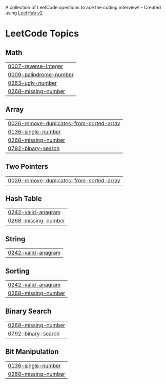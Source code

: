 A collection of LeetCode questions to ace the coding interview! - Created using [LeetHub v2](https://github.com/arunbhardwaj/LeetHub-2.0)
<!---LeetCode Topics Start-->
# LeetCode Topics
## Math
|  |
| ------- |
| [0007-reverse-integer](https://github.com/PraveenKumar05-hub/leetcode-solutions/tree/master/0007-reverse-integer) |
| [0009-palindrome-number](https://github.com/PraveenKumar05-hub/leetcode-solutions/tree/master/0009-palindrome-number) |
| [0263-ugly-number](https://github.com/PraveenKumar05-hub/leetcode-solutions/tree/master/0263-ugly-number) |
| [0268-missing-number](https://github.com/PraveenKumar05-hub/leetcode-solutions/tree/master/0268-missing-number) |
## Array
|  |
| ------- |
| [0026-remove-duplicates-from-sorted-array](https://github.com/PraveenKumar05-hub/leetcode-solutions/tree/master/0026-remove-duplicates-from-sorted-array) |
| [0136-single-number](https://github.com/PraveenKumar05-hub/leetcode-solutions/tree/master/0136-single-number) |
| [0268-missing-number](https://github.com/PraveenKumar05-hub/leetcode-solutions/tree/master/0268-missing-number) |
| [0792-binary-search](https://github.com/PraveenKumar05-hub/leetcode-solutions/tree/master/0792-binary-search) |
## Two Pointers
|  |
| ------- |
| [0026-remove-duplicates-from-sorted-array](https://github.com/PraveenKumar05-hub/leetcode-solutions/tree/master/0026-remove-duplicates-from-sorted-array) |
## Hash Table
|  |
| ------- |
| [0242-valid-anagram](https://github.com/PraveenKumar05-hub/leetcode-solutions/tree/master/0242-valid-anagram) |
| [0268-missing-number](https://github.com/PraveenKumar05-hub/leetcode-solutions/tree/master/0268-missing-number) |
## String
|  |
| ------- |
| [0242-valid-anagram](https://github.com/PraveenKumar05-hub/leetcode-solutions/tree/master/0242-valid-anagram) |
## Sorting
|  |
| ------- |
| [0242-valid-anagram](https://github.com/PraveenKumar05-hub/leetcode-solutions/tree/master/0242-valid-anagram) |
| [0268-missing-number](https://github.com/PraveenKumar05-hub/leetcode-solutions/tree/master/0268-missing-number) |
## Binary Search
|  |
| ------- |
| [0268-missing-number](https://github.com/PraveenKumar05-hub/leetcode-solutions/tree/master/0268-missing-number) |
| [0792-binary-search](https://github.com/PraveenKumar05-hub/leetcode-solutions/tree/master/0792-binary-search) |
## Bit Manipulation
|  |
| ------- |
| [0136-single-number](https://github.com/PraveenKumar05-hub/leetcode-solutions/tree/master/0136-single-number) |
| [0268-missing-number](https://github.com/PraveenKumar05-hub/leetcode-solutions/tree/master/0268-missing-number) |
<!---LeetCode Topics End-->